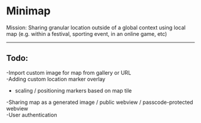# Minimap

Mission: Sharing granular location outside of a global context using local map (e.g. within a festival, sporting event, in an online game, etc)

---
## Todo:  

-Import custom image for map from gallery or URL  
-Adding custom location marker overlay  
  - scaling / positioning markers based on map tile   

-Sharing map as a generated image / public webview / passcode-protected webview  
-User authentication 
